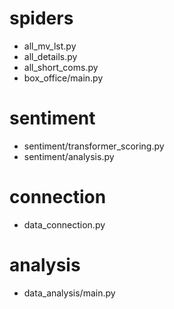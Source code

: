 # spiders
- all_mv_lst.py
- all_details.py
- all_short_coms.py
- box_office/main.py

# sentiment
- sentiment/transformer_scoring.py
- sentiment/analysis.py

# connection
- data_connection.py

# analysis
- data_analysis/main.py